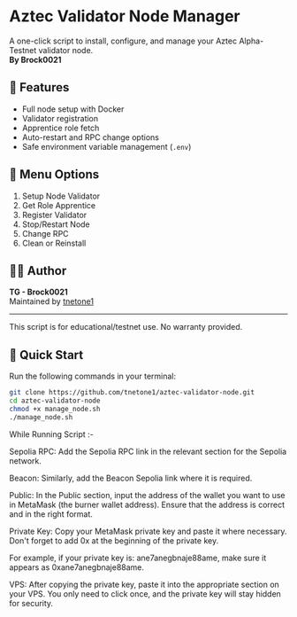 # Aztec Validator Node Manager

A one-click script to install, configure, and manage your Aztec Alpha-Testnet validator node.  
**By Brock0021**

## 🔧 Features

- Full node setup with Docker
- Validator registration
- Apprentice role fetch
- Auto-restart and RPC change options
- Safe environment variable management (`.env`)


📜 Menu Options
---------------

1.  Setup Node Validator  
2.  Get Role Apprentice  
3.  Register Validator  
4.  Stop/Restart Node  
5.  Change RPC  
6.  Clean or Reinstall  

👨‍💻 Author
------------

**TG - Brock0021**  
Maintained by [tnetone1](https://github.com/tnetone1)

* * *

This script is for educational/testnet use. No warranty provided.


## 🚀 Quick Start

Run the following commands in your terminal:

```bash
git clone https://github.com/tnetone1/aztec-validator-node.git
cd aztec-validator-node
chmod +x manage_node.sh
./manage_node.sh
```

While Running Script :- 

Sepolia RPC: Add the Sepolia RPC link in the relevant section for the Sepolia network.

Beacon: Similarly, add the Beacon Sepolia link where it is required.

Public: In the Public section, input the address of the wallet you want to use in MetaMask (the burner wallet address). Ensure that the address is correct and in the right format.

Private Key: Copy your MetaMask private key and paste it where necessary. Don't forget to add 0x at the beginning of the private key.

For example, if your private key is: ane7anegbnaje88ame, make sure it appears as 0xane7anegbnaje88ame.

VPS: After copying the private key, paste it into the appropriate section on your VPS. You only need to click once, and the private key will stay hidden for security.
